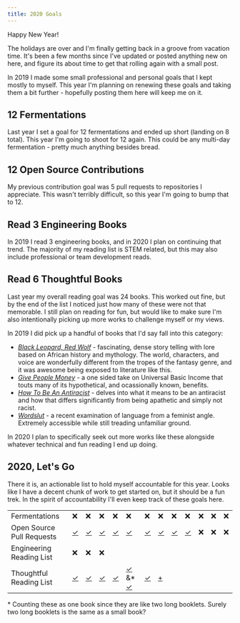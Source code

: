 ```yaml
---
title: 2020 Goals
---
```


Happy New Year!

The holidays are over and I'm finally getting back in a groove from vacation
time. It's been a few months since I've updated or posted anything new on here,
and figure its about time to get that rolling again with a small post.

In 2019 I made some small professional and personal goals that I kept mostly
to myself. This year I'm planning on renewing these goals and taking them a
bit further - hopefully posting them here will keep me on it.

## 12 Fermentations

Last year I set a goal for 12 fermentations and ended up short (landing 
on 8 total). This year I'm going to shoot for 12 again. This could be any 
multi-day fermentation - pretty much anything besides bread.

## 12 Open Source Contributions

My previous contribution goal was 5 pull requests to repositories I appreciate.
This wasn't terribly difficult, so this year I'm going to bump that to 12.

## Read 3 Engineering Books

In 2019 I read 3 engineering books, and in 2020 I plan on continuing
that trend. The majority of my reading list is STEM related, but this may also
include professional or team development reads.

## Read 6 Thoughtful Books

Last year my overall reading goal was 24 books. This worked out fine, but by
the end of the list I noticed just how many of these were not that memorable. I
still plan on reading for fun, but would like to make sure I'm also
intentionally picking up more works to challenge myself or my views.

In 2019 I did pick up a handful of books that I'd say fall into this category:

- [_Black Leopard, Red Wolf_](https://en.wikipedia.org/wiki/Black_Leopard%2C_Red_Wolf) - fascinating, dense story telling with lore based on African history and mythology.
The world, characters, and voice are wonderfully different from the tropes of
the fantasy genre, and it was awesome being exposed to
literature like this.
- [_Give People Money_](https://www.penguinrandomhouse.com/books/551618/give-people-money-by-annie-lowrey/) - a one sided take on Universal Basic Income that
touts many of its hypothetical, and ocassionally known, benefits.
- [_How To Be An Antiracist_](https://www.ibramxkendi.com/how-to-be-an-antiracist-1) - delves into what it means to be an antiracist and how that differs significantly from being apathetic and simply not racist.
- [_Wordslut_](http://amandamontell.com/book/) - a recent examination of language from a feminist angle. Extremely accessible while still treading unfamiliar
ground.

In 2020 I plan to specifically seek out more works like these alongside
whatever technical and fun reading I end up doing.

## 2020, Let's Go

There it is, an actionable list to hold myself accountable for this year. Looks
like I have a decent chunk of work to get started on, but it should be a fun
trek. In the spirit of accountability I'll even keep track of these goals here.

| | | | | | | | | | | | | |
|-|-|-|-|-|-|-|-|-|-|-|-|-|
| Fermentations | &#10060; | &#10060; | &#10060; | &#10060; | &#10060; | &#10060; | &#10060; | &#10060; | &#10060; | &#10060; | &#10060; | &#10060; |
| Open Source Pull Requests | [&#10003;](https://github.com/jaspervdj/hakyll/pull/755) | [&#10003;](https://github.com/tonaljs/tonal/pull/214) | [&#10003;](https://github.com/tonaljs/tonal/pull/215) | [&#10003;](https://github.com/wavefrontHQ/wavefront-opentracing-sdk-python/pull/53) | [&#10003;](https://github.com/wavefrontHQ/wavefront-sdk-python/pull/77) | [&#10003;](https://github.com/jaspervdj/stylish-haskell/pull/332) | [&#10003;](https://github.com/hadolint/hadolint/pull/482) | [&#10003;](https://github.com/hadolint/hadolint/pull/484) | [&#10003;](https://github.com/jaspervdj/stylish-haskell/pull/335) | &#10060; | &#10060; | &#10060; |
| Engineering Reading List | &#10060; | &#10060; | &#10060; | | | | | | | | | |
| Thoughtful Reading List | [&#10003;](https://en.wikipedia.org/wiki/Capitalist_Realism) | [&#10003;](https://www.akpress.org/catalog/product/view/id/789/s/calibanandthewitch/) | [&#10003;](https://en.wikipedia.org/wiki/A_Vindication_of_the_Rights_of_Woman) | [&#10003;](https://www.lulu.com/en/us/shop/richard-d-wolff/understanding-socialism/paperback/product-1gq2nrg4.html)                  | [&#10003;](https://standardebooks.org/ebooks/karl-marx_friedrich-engels/the-communist-manifesto/samuel-moore) &#38;\* [&#10003;](https://www.lulu.com/en/us/shop/richard-d-wolff/understanding-marxism/paperback/product-189py59w.html?page=1&pageSize=4) | [&#10003;](https://www.gutenberg.org/files/23428/23428-h/23428-h.htm) | [+](https://www.betterworldbooks.com/product/detail/blackshirts-and-reds-0872863298) | | | | | |

\* Counting these as one book since they are like two long booklets. Surely two long booklets is the same as a small book?
